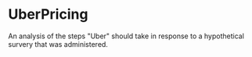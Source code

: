 # UberPricing

An analysis of the steps "Uber" should take in response to a hypothetical survery that was administered.
